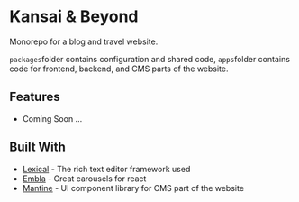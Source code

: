 # Kansai & Beyond

Monorepo for a blog and travel website.

`packages`folder contains configuration and shared code, `apps`folder contains code for frontend, backend, and CMS parts of the website.

## Features

- Coming Soon ...

## Built With

- [Lexical](https://github.com/facebook/lexical) - The rich text editor framework used
- [Embla](https://github.com/davidjerleke/embla-carousel) - Great carousels for react
- [Mantine](https://github.com/mantinedev/mantine) - UI component library for CMS part of the website

